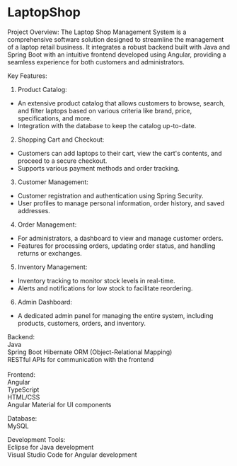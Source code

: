 # LaptopShop
Project Overview:
The Laptop Shop Management System is a comprehensive software solution designed to streamline the management of a laptop retail business. It integrates a robust backend built with Java and Spring Boot with an intuitive frontend developed using Angular, providing a seamless experience for both customers and administrators.

Key Features:
1. Product Catalog:
 - An extensive product catalog that allows customers to browse, search, and filter laptops based on various criteria like brand, price, specifications, and more.
 - Integration with the database to keep the catalog up-to-date.

2. Shopping Cart and Checkout:
 - Customers can add laptops to their cart, view the cart's contents, and proceed to a secure checkout.
 - Supports various payment methods and order tracking.

3. Customer Management:
 - Customer registration and authentication using Spring Security.
 - User profiles to manage personal information, order history, and saved addresses.

4. Order Management:
 - For administrators, a dashboard to view and manage customer orders.
 - Features for processing orders, updating order status, and handling returns or exchanges.

5. Inventory Management:
 - Inventory tracking to monitor stock levels in real-time.
 - Alerts and notifications for low stock to facilitate reordering.

6. Admin Dashboard:
 - A dedicated admin panel for managing the entire system, including products, customers, orders, and inventory.


Backend:<br>
Java<br>
Spring Boot
Hibernate ORM (Object-Relational Mapping)<br>
RESTful APIs for communication with the frontend<br>
<br>
Frontend:<br>
Angular<br>
TypeScript<br>
HTML/CSS<br>
Angular Material for UI components<br>

Database:<br>
MySQL<br>

Development Tools:<br>
Eclipse for Java development<br>
Visual Studio Code for Angular development<br>
